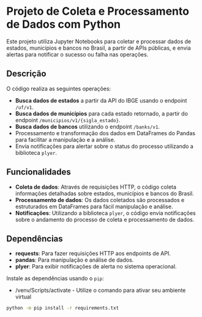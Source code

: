 # Projeto de Coleta e Processamento de Dados com Python

Este projeto utiliza Jupyter Notebooks para coletar e processar dados de estados, municípios e bancos no Brasil, a partir de APIs públicas, e envia alertas para notificar o sucesso ou falha nas operações.

## Descrição

O código realiza as seguintes operações:
- **Busca dados de estados** a partir da API do IBGE usando o endpoint `/uf/v1`.
- **Busca dados de municípios** para cada estado retornado, a partir do endpoint `/municipios/v1/{sigla_estado}`.
- **Busca dados de bancos** utilizando o endpoint `/banks/v1`.
- Processamento e transformação dos dados em DataFrames do Pandas para facilitar a manipulação e a análise.
- Envia notificações para alertar sobre o status do processo utilizando a biblioteca `plyer`.

## Funcionalidades

- **Coleta de dados**: Através de requisições HTTP, o código coleta informações detalhadas sobre estados, municípios e bancos do Brasil.
- **Processamento de dados**: Os dados coletados são processados e estruturados em DataFrames para fácil manipulação e análise.
- **Notificações**: Utilizando a biblioteca `plyer`, o código envia notificações sobre o andamento do processo de coleta e processamento de dados.
  
## Dependências

- **requests**: Para fazer requisições HTTP aos endpoints de API.
- **pandas**: Para manipulação e análise de dados.
- **plyer**: Para exibir notificações de alerta no sistema operacional.

Instale as dependências usando o `pip`:

- /venv/Scripts/activate - Utilize o comando para ativar seu ambiente virtual

```bash
python -m pip install -r requirements.txt
